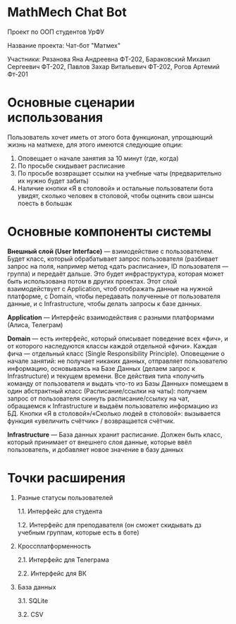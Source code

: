 # MathMech Chat Bot
Проект по ООП студентов УрФУ

Название проекта: Чат-бот "Матмех"

Участники: Рязанова Яна Андреевна ФТ-202, Бараковский Михаил Сергеевич ФТ-202, Павлов Захар Витальевич ФТ-202, Рогов Артемий Фт-201

# Основные сценарии использования 
Пользователь хочет иметь от этого бота функционал, упрощающий жизнь на матмехе, для этого имеются следующие опции:
1. Оповещает о начале занятия за 10 минут (где, когда)
2. По просьбе скидывает расписание
3. По просьбе возвращает ссылки на учебные чаты (предварительно их нужно будет забить)
4. Наличие кнопки «Я в столовой» и остальные пользователи бота увидят, сколько человек в столовой, чтобы оценить свои шансы поесть в большак

# Основные компоненты системы
**Внешный слой (User Interface)** — взимодействие с пользователем. Будет класс, который обрабатывает запрос пользователя (разбивает запрос на поля, например метод «дать расписание», ID пользователя — группа) и передаёт дальше. Это будет инфраструктура, которая может быть использована потом в других проектах. Этот слой взаимодействует с Application, чтоб отображать данные на нужной платформе, с Domain, чтобы передавать полученные от пользователя данные, и с Infrastructure, чтобы делать запросы к базе данных.

**Application** — Интерфейс взаимодействия с разными платформами (Алиса, Телеграм)

**Domain** — есть интерфейс, который описывает поведение всех «фич», и от которого наследуются классы каждой отдельной «фичи». Каждая фича — отдельный класс (Single Responsibility Principle). Оповещение о начале занятий: не получает никаких данных, отправляет пользователю информацию, основываясь на Базе Данных (делаем запрос к Infrastructure) и текущем времени. Все действия типа «получить команду от пользователя и выдать что-то из Базы Данных» помещаем в один абстрактный класс (Расписание/ссылки на чаты): получаем запрос от пользователя скинуть расписание/ссылку на чат, обращаемся к Infrastructure и выдаём пользователю информацию из БД. Кнопки «Я в столовой»/«Сколько людей в столовой»: вызывается функция «увеличить счётчик» / возвращается счётчик.

**Infrastructure** — База данных хранит расписание. Должен быть класс, который принимает от внешнего слоя данные, которые ввёл пользователь, и добавляет новое значение в базу данных

# Точки расширения
1. Разные статусы пользователей

  	1.1. Интерфейс для студента
  
  	1.2. Интерфейс для преподавателя (он сможет скидывать дз учебным группам, которые есть в ботe)
  
2. Кроссплатформенность 

  	2.1. Интерфейс для Телеграма
  
  	2.2. Интерфейс для BК
  
3. База данных

  	3.1. SQLite
  
  	3.2. CSV
